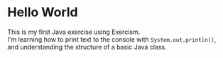# Hello World

This is my first Java exercise using Exercism.  
I'm learning how to print text to the console with `System.out.println()`,  
and understanding the structure of a basic Java class.

